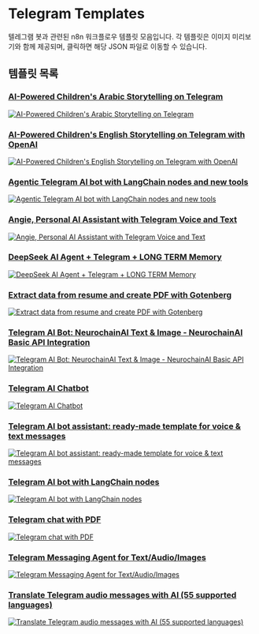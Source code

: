 # Telegram Templates

텔레그램 봇과 관련된 n8n 워크플로우 템플릿 모음입니다. 각 템플릿은 이미지 미리보기와 함께 제공되며, 클릭하면 해당 JSON 파일로 이동할 수 있습니다.

## 템플릿 목록

### [AI-Powered Children's Arabic Storytelling on Telegram](AI-Powered%20Children_s%20Arabic%20Storytelling%20on%20Telegram.json)
[![AI-Powered Children's Arabic Storytelling on Telegram](AI-Powered%20Children_s%20Arabic%20Storytelling%20on%20Telegram.png)](AI-Powered%20Children_s%20Arabic%20Storytelling%20on%20Telegram.json)

### [AI-Powered Children's English Storytelling on Telegram with OpenAI](AI-Powered%20Children_s%20English%20Storytelling%20on%20Telegram%20with%20OpenAI.json)
[![AI-Powered Children's English Storytelling on Telegram with OpenAI](AI-Powered%20Children_s%20English%20Storytelling%20on%20Telegram%20with%20OpenAI.png)](AI-Powered%20Children_s%20English%20Storytelling%20on%20Telegram%20with%20OpenAI.json)

### [Agentic Telegram AI bot with LangChain nodes and new tools](Agentic%20Telegram%20AI%20bot%20with%20with%20LangChain%20nodes%20and%20new%20tools.json)
[![Agentic Telegram AI bot with LangChain nodes and new tools](Agentic%20Telegram%20AI%20bot%20with%20with%20LangChain%20nodes%20and%20new%20tools.png)](Agentic%20Telegram%20AI%20bot%20with%20with%20LangChain%20nodes%20and%20new%20tools.json)

### [Angie, Personal AI Assistant with Telegram Voice and Text](Angie,%20Personal%20AI%20Assistant%20with%20Telegram%20Voice%20and%20Text.json)
[![Angie, Personal AI Assistant with Telegram Voice and Text](Angie,%20Personal%20AI%20Assistant%20with%20Telegram%20Voice%20and%20Text.png)](Angie,%20Personal%20AI%20Assistant%20with%20Telegram%20Voice%20and%20Text.json)

### [DeepSeek AI Agent + Telegram + LONG TERM Memory](DeepSeek%20AI%20Agent%20+%20Telegram%20+%20LONG%20TERM%20Memory.json)
[![DeepSeek AI Agent + Telegram + LONG TERM Memory](DeepSeek%20AI%20Agent%20+%20Telegram%20+%20LONG%20TERM%20Memory.png)](DeepSeek%20AI%20Agent%20+%20Telegram%20+%20LONG%20TERM%20Memory.json)

### [Extract data from resume and create PDF with Gotenberg](Extract%20data%20from%20resume%20and%20create%20PDF%20with%20Gotenberg.json)
[![Extract data from resume and create PDF with Gotenberg](Extract%20data%20from%20resume%20and%20create%20PDF%20with%20Gotenberg.png)](Extract%20data%20from%20resume%20and%20create%20PDF%20with%20Gotenberg.json)

### [Telegram AI Bot: NeurochainAI Text & Image - NeurochainAI Basic API Integration](Telegram%20AI%20Bot_%20NeurochainAI%20Text%20&%20Image%20-%20NeurochainAI%20Basic%20API%20Integration.json)
[![Telegram AI Bot: NeurochainAI Text & Image - NeurochainAI Basic API Integration](Telegram%20AI%20Bot_%20NeurochainAI%20Text%20&%20Image%20-%20NeurochainAI%20Basic%20API%20Integration.png)](Telegram%20AI%20Bot_%20NeurochainAI%20Text%20&%20Image%20-%20NeurochainAI%20Basic%20API%20Integration.json)

### [Telegram AI Chatbot](Telegram%20AI%20Chatbot.json)
[![Telegram AI Chatbot](Telegram%20AI%20Chatbot.png)](Telegram%20AI%20Chatbot.json)

### [Telegram AI bot assistant: ready-made template for voice & text messages](Telegram%20AI%20bot%20assistant_%20ready-made%20template%20for%20voice%20&%20text%20messages.json)
[![Telegram AI bot assistant: ready-made template for voice & text messages](Telegram%20AI%20bot%20assistant_%20ready-made%20template%20for%20voice%20&%20text%20messages.png)](Telegram%20AI%20bot%20assistant_%20ready-made%20template%20for%20voice%20&%20text%20messages.json)

### [Telegram AI bot with LangChain nodes](Telegram%20AI%20bot%20with%20LangChain%20nodes.json)
[![Telegram AI bot with LangChain nodes](Telegram%20AI%20bot%20with%20LangChain%20nodes.png)](Telegram%20AI%20bot%20with%20LangChain%20nodes.json)

### [Telegram chat with PDF](Telegram%20chat%20with%20PDF.json)
[![Telegram chat with PDF](Telegram%20chat%20with%20PDF.png)](Telegram%20chat%20with%20PDF.json)

### [Telegram Messaging Agent for Text/Audio/Images](Telegram%20Messaging%20Agent%20for%20Text_Audio_Images.json)
[![Telegram Messaging Agent for Text/Audio/Images](Telegram%20Messaging%20Agent%20for%20Text_Audio_Images.png)](Telegram%20Messaging%20Agent%20for%20Text_Audio_Images.json)

### [Translate Telegram audio messages with AI (55 supported languages)](Translate%20Telegram%20audio%20messages%20with%20AI%20(55%20supported%20languages).json)
[![Translate Telegram audio messages with AI (55 supported languages)](Translate%20Telegram%20audio%20messages%20with%20AI%20(55%20supported%20languages).png)](Translate%20Telegram%20audio%20messages%20with%20AI%20(55%20supported%20languages).json)
